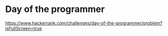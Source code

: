 # Day of the programmer

https://www.hackerrank.com/challenges/day-of-the-programmer/problem?isFullScreen=true
